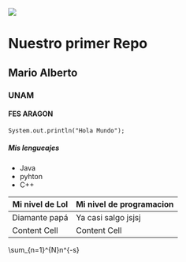 ![](https://i.kym-cdn.com/entries/icons/original/000/031/994/Screen_Shot_2019-12-02_at_11.23.01_AM.png)


# Nuestro primer Repo
## Mario Alberto
### UNAM
#### FES ARAGON

```
System.out.println("Hola Mundo");
```
##### Mis lengueajes 

- Java
- pyhton
- C++

Mi nivel de Lol  | Mi nivel de programacion
------------- | -------------
Diamante papá  | Ya casi salgo jsjsj
Content Cell  | Content Cell


\sum_{n=1}^{N}n^{-s}
